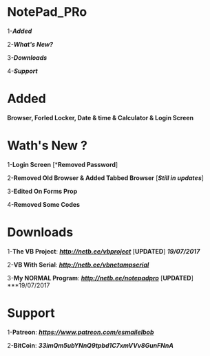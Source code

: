 # NotePad_PRo

1-***Added***

2-***What's New?***

3-***Downloads***

4-***Support***








# Added 

**Browser, Forled Locker, Date & time & Calculator & Login Screen**



# Wath's New ?

1-**Login Screen** [***Removed Password**] 

2-**Removed Old Browser & Added Tabbed Browser** [***Still in updates***]

3-**Edited On Forms Prop**

4-**Removed Some Codes**


# Downloads

1-**The VB Project**: ***http://netb.ee/vbproject*** [**UPDATED**] ***19/07/2017***

2-**VB With Serial**:  ***http://netb.ee/vbnetampserial***

3-**My NORMAL Program**:  ***http://netb.ee/notepadpro*** [**UPDATED**] ***19/07/2017



# Support

1-**Patreon**: __***https://www.patreon.com/esmailelbob***__

2-**BitCoin**: __***33imQm5ubYNnQ9tpbd1C7xmVVv8GunFNnA***__
